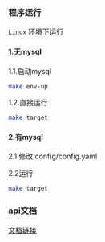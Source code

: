 
### 程序运行
`Linux` 环境下运行

#### 1.无mysql

1.1.启动mysql
```bash
make env-up
``` 
1.2.直接运行
```bash
make target
```

#### 2.有mysql

2.1 修改 config/config.yaml

2.2运行
```bash
make target
```
### api文档
[文档链接](https://apifox.com/apidoc/shared/596684bf-9c5c-4ec6-84d4-71a85e062682)